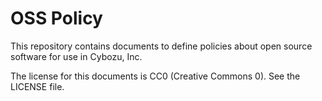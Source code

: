 # OSS Policy

This repository contains documents to define policies about open source software for use in Cybozu, Inc.

The license for this documents is CC0 (Creative Commons 0).
See the LICENSE file.
